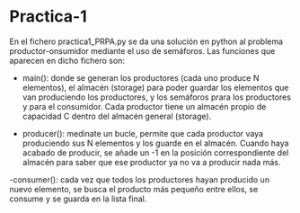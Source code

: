 # Practica-1
En el fichero practica1_PRPA.py se da una solución en python al problema productor-onsumidor mediante el uso de semáforos. Las funciones que aparecen en dicho fichero son:

- main(): donde se generan los productores (cada uno produce N elementos), el almacén (storage) para poder guardar los elementos que van produciendo los productores, y los semáforos prara los productores y para el consumidor. Cada productor tiene un almacén propio de capacidad C dentro del almacén general (storage).

- producer(): medinate un bucle, permite que cada productor vaya produciendo sus N elementos y los guarde en el almacén. Cuando haya acabado de producir, se añade un -1 en la posición correspondiente del almacén para saber que ese productor ya no va a producir nada más.

-consumer(): cada vez que todos los productores hayan producido un nuevo elemento, se busca el producto más pequeño entre ellos, se consume y se guarda en la lista final.
